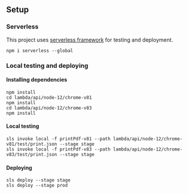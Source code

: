 ## Setup

### Serverless

This project uses [serverless framework](https://www.serverless.com) for testing and deployment.

```shell
npm i serverless --global
```
    
### Local testing and deploying

#### Installing dependencies
    
```shell
npm install
cd lambda/api/node-12/chrome-v81
npm install
cd lambda/api/node-12/chrome-v83
npm install
```

#### Local testing

```shell
sls invoke local -f printPdf-v81 --path lambda/api/node-12/chrome-v81/test/print.json --stage stage
sls invoke local -f printPdf-v83 --path lambda/api/node-12/chrome-v83/test/print.json --stage stage
```

#### Deploying

```shell
sls deploy --stage stage
sls deploy --stage prod
```

